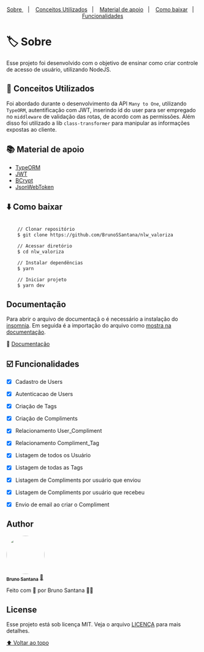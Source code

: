 <p align="center">
  <a href="#-sobre"> Sobre </a>&nbsp;&nbsp;&nbsp;|&nbsp;&nbsp;&nbsp;
  <a href="#-conceitos-utilizados">Conceitos Utilizados</a>&nbsp;&nbsp;&nbsp;|&nbsp;&nbsp;&nbsp;
  <a href="#-material-de-apoio">Material de apoio</a>&nbsp;&nbsp;&nbsp;|&nbsp;&nbsp;&nbsp;
    <a href="#-como-baixar">Como baixar</a>&nbsp;&nbsp;&nbsp;|&nbsp;&nbsp;&nbsp;
    <a href="#️-funcionalidades">Funcionalidades</a>
</p>

# 🏷️ Sobre

Esse projeto foi desenvolvido com o objetivo de ensinar como criar controle de acesso de usuário, utilizando NodeJS.

## 📖  Conceitos Utilizados

Foi abordado durante o desenvolvimento da API `Many to One`, utilizando `TypeORM`, autentificação com JWT, inserindo id do user para ser empregado no `middleware` de validação das rotas, de acordo com as permissões. Além disso foi utilizado a lib `class-transformer` para manipular as informações expostas ao cliente.

## 📚 Material de apoio

- [TypeORM](typeorm.io/)
- [JWT](https://jwt.io)
- [BCrypt](https://www.npmjs.com/package/bcrypt)
- [JsonWebToken](www.npmjs.com/package/jsonwebtoken)

## ⬇️ Como baixar
```bash

    // Clonar repositório
    $ git clone https://github.com/BrunoSSantana/nlw_valoriza

    // Acessar diretório
    $ cd nlw_valoriza

    // Instalar dependências
    $ yarn

    // Iniciar projeto
    $ yarn dev
```
## Documentação
  Para abrir o arquivo de documentaçã o é necessário a instalação do [insomnia](https://insomnia.rest/download). Em seguida é a importação do arquivo como [mostra na documentação](https://docs.insomnia.rest/insomnia/import-export-data).

📑 [Documentação](https://github.com/BrunoSSantana/nlw_valoriza/blob/main/Insomnia_2021-09-12.json)

## ☑️ Funcionalidades

- [x] Cadastro de Users
- [x] Autenticacao de Users
- [x] Criação de Tags
- [x] Criação de Compliments
- [x] Relacionamento User_Compliment
- [x] Relacionamento Compliment_Tag
- [x] Listagem de todos os Usuário
- [x] Listagem de todas as Tags
- [x] Listagem de Compliments por usuário que enviou
- [x] Listagem de Compliments por usuário que recebeu
- [x] Envio de email ao criar o Compliment


## Author
<a href="https://github.com/BrunoSSantana/">
 <img style="border-radius: 50%;" src="https://avatars.githubusercontent.com/u/61945340?s=400&u=882004ebbccf5ae04e55fe4b27a5e704c3a95bab&v=4" width="100px;" alt=""/>
 <br />
 <sub><b>Bruno Santana</b></sub></a> <a href="https://github.com/BrunoSSantana/" title="Rocketseat">🚀</a>

Feito com 💜 por Bruno Santana 👋🏽

<!-- ## Acknowledgements -->
## License

Esse projeto está sob licença MIT. Veja o arquivo [LICENÇA](LICENSE.md) para mais detalhes.

[⬆ Voltar ao topo](#-sobre)
